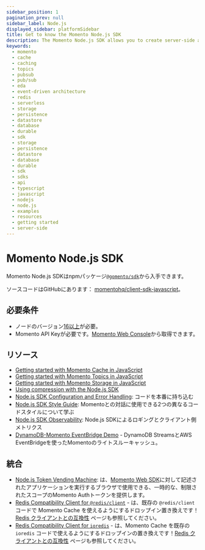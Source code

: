```yaml
---
sidebar_position: 1
pagination_prev: null
sidebar_label: Node.js
displayed_sidebar: platformSidebar
title: Get to know the Momento Node.js SDK
description: The Momento Node.js SDK allows you to create server-side applications in TypeScript or JavaScript, and take advantage of Momento's caching and pub-sub features. Find resources and examples here!
keywords:
  - momento
  - cache
  - caching
  - topics
  - pubsub
  - pub/sub
  - eda
  - event-driven architecture
  - redis
  - serverless
  - storage
  - persistence
  - datastore
  - database
  - durable
  - sdk
  - storage
  - persistence
  - datastore
  - database
  - durable
  - sdk
  - sdks
  - api
  - typescript
  - javascript
  - nodejs
  - node.js
  - examples
  - resources
  - getting started
  - server-side
---
```


# Momento Node.js SDK

Momento Node.js SDKはnpmパッケージ[`@gomento/sdk`](https://www.npmjs.com/package/@gomento/sdk)から入手できます。

ソースコードはGitHubにあります： [momentohq/client-sdk-javascript](https://github.com/momentohq/client-sdk-javascript)。

## 必要条件

- ノードのバージョン[16以上](https://nodejs.org/en/download/)が必要。
- Momento API Keyが必要です。[Momento Web Console](https://console.gomomento.com/)から取得できます。

## リソース

- [Getting started with Momento Cache in JavaScript](/platform/sdks/nodejs/cache.mdx)
- [Getting started with Momento Topics in JavaScript](/platform/sdks/nodejs/topics.mdx)
- [Getting started with Momento Storage in JavaScript](/platform/sdks/nodejs/storage.mdx)
- [Using compression with the Node.js SDK](/platform/sdks/nodejs/compression.mdx)
- [Node.js SDK Configuration and Error Handling](./config-and-error-handling.mdx): コードを本番に持ち込む
- [Node.js SDK Style Guide](./style-guide.mdx): Momentoとの対話に使用できる2つの異なるコードスタイルについて学ぶ
- [Node.js SDK Observability](./observability.mdx): Node.js SDKによるロギングとクライアント側メトリクス
-  [DynamoDB-Momento EventBridge Demo](https://github.com/momentohq/client-sdk-javascript/tree/main/examples/nodejs/aws/eventbridge) - DynamoDB StreamsとAWS EventBridgeを使ったMomentoのライトスルーキャッシュ。

## 統合

- [Node.js Token Vending Machine](https://github.com/momentohq/client-sdk-javascript/tree/main/examples/nodejs/token-vending-machine): は、[Momento Web SDK](https://github.com/momentohq/client-sdk-javascript/tree/main/packages/client-sdk-web)に対して記述されたアプリケーションを実行するブラウザで使用できる、一時的な、制限されたスコープのMomento Authトークンを提供します。
- [Redis Compatibility Client for `@redis/client`](https://github.com/momentohq/momento-node-redis-client) - は、既存の `@redis/client` コードで Momento Cache を使えるようにするドロップイン置き換えです！[Redis クライアントとの互換性](/cache/integrations/redis-client-compatibility.md) ページも参照してください。
- [Redis Compatibility Client for `ioredis`](https://github.com/momentohq/momento-node-ioredis-client) - は、Momento Cache を既存の `ioredis` コードで使えるようにするドロップインの置き換えです！[Redis クライアントとの互換性](/cache/integrations/redis-client-compatibility.md) ページも参照してください。
